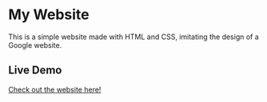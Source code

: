 # My Website

This is a simple website made with HTML and CSS, imitating the design of a Google website.

## Live Demo  
[Check out the website here!](https://jisunc711.github.io/Google-website/)
